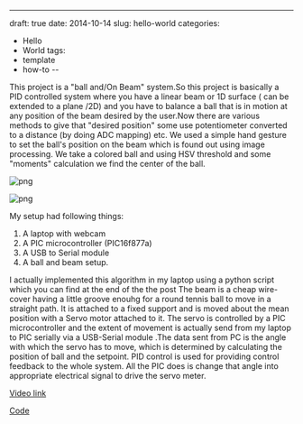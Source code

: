 ---
draft: true 
date: 2014-10-14
slug: hello-world
categories:
  - Hello
  - World
tags:
  - template
  - how-to
--


This project is a "ball and/On Beam" system.So this project is basically a PID controlled system where you
have a linear beam or 1D surface ( can be extended to a plane /2D) and you have to balance a ball that is
in motion at any position of the beam desired by the user.Now there are various methods to give that "desired position"
some use potentiometer converted to a distance (by doing ADC mapping) etc. We used a simple hand gesture to set the ball's
position on the beam which is found out using image processing. We take a colored ball and using HSV threshold and 
some "moments" calculation we find the center of the ball.



![png](/assets/ballbeam/thr.png)

![png](/assets/ballbeam/2.png)


My setup had following things:

  1. A laptop with webcam
  2. A PIC microcontroller (PIC16f877a)
  3. A USB to Serial module
  4. A ball and beam setup.
  
I actually implemented this algorithm in my laptop using a python script which you can find at the end of the the post
The beam is a cheap wire-cover having a little groove enouhg for a round tennis ball to move in a straight path. 
It is attached to a fixed support and is moved about the mean position with a Servo motor attached to it.
The servo is controlled by a PIC microcontroller and the extent of movement is actually send from my
laptop to PIC serially via a USB-Serial module .The data sent from PC is the angle with which the servo has 
to move, which is determined by calculating the position of ball and  the setpoint. PID control is used for providing
control feedback to the whole system. All the PIC does is change that angle into appropriate electrical signal to drive
the servo meter.

[Video link](https://www.youtube.com/watch?v=cayVlMbv05g&feature=youtu.be%20)

[Code](https://drive.google.com/file/d/0B3wAJh9-HvDcM1NaRmt2VVlOZlU/view?usp=sharing)

